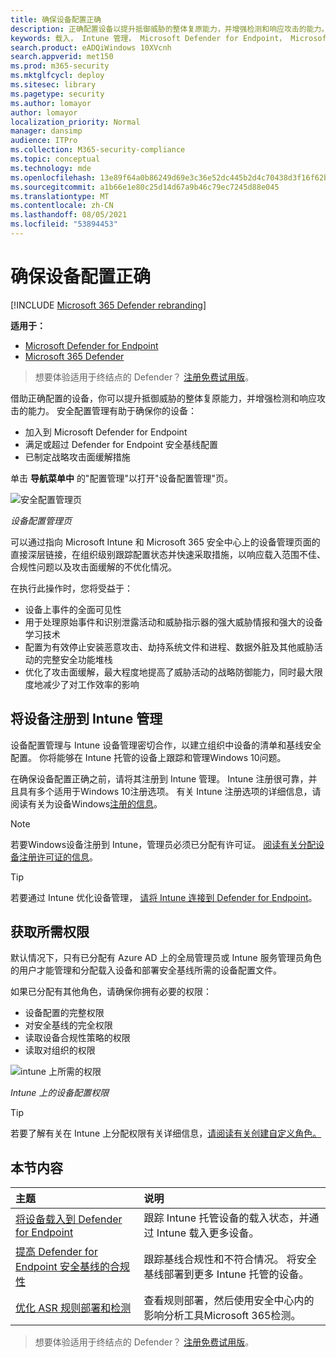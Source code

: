 ```yaml
---
title: 确保设备配置正确
description: 正确配置设备以提升抵御威胁的整体复原能力，并增强检测和响应攻击的能力。
keywords: 载入， Intune 管理， Microsoft Defender for Endpoint， Microsoft Defender， Windows Defender， 攻击面减少， ASR， 安全基线
search.product: eADQiWindows 10XVcnh
search.appverid: met150
ms.prod: m365-security
ms.mktglfcycl: deploy
ms.sitesec: library
ms.pagetype: security
ms.author: lomayor
author: lomayor
localization_priority: Normal
manager: dansimp
audience: ITPro
ms.collection: M365-security-compliance
ms.topic: conceptual
ms.technology: mde
ms.openlocfilehash: 13e89f64a0b86249d69e3c36e52dc445b2d4c70438d3f16f62bc8758fa6b5b4a
ms.sourcegitcommit: a1b66e1e80c25d14d67a9b46c79ec7245d88e045
ms.translationtype: MT
ms.contentlocale: zh-CN
ms.lasthandoff: 08/05/2021
ms.locfileid: "53894453"
---
```

# <a name="ensure-your-devices-are-configured-properly"></a>确保设备配置正确

[!INCLUDE [Microsoft 365 Defender rebranding](../../includes/microsoft-defender.md)]

**适用于：**
- [Microsoft Defender for Endpoint](https://go.microsoft.com/fwlink/p/?linkid=2154037)
- [Microsoft 365 Defender](https://go.microsoft.com/fwlink/?linkid=2118804)

> 想要体验适用于终结点的 Defender？ [注册免费试用版](https://signup.microsoft.com/create-account/signup?products=7f379fee-c4f9-4278-b0a1-e4c8c2fcdf7e&ru=https://aka.ms/MDEp2OpenTrial?ocid=docs-wdatp-onboardconfigure-abovefoldlink)。

借助正确配置的设备，你可以提升抵御威胁的整体复原能力，并增强检测和响应攻击的能力。 安全配置管理有助于确保你的设备：

- 加入到 Microsoft Defender for Endpoint
- 满足或超过 Defender for Endpoint 安全基线配置
- 已制定战略攻击面缓解措施

单击 **导航菜单中** 的"配置管理"以打开"设备配置管理"页。

![安全配置管理页](images/secconmgmt_main.png)

*设备配置管理页*

可以通过指向 Microsoft Intune 和 Microsoft 365 安全中心上的设备管理页面的直接深层链接，在组织级别跟踪配置状态并快速采取措施，以响应载入范围不佳、合规性问题以及攻击面缓解的不优化情况。

在执行此操作时，您将受益于：

- 设备上事件的全面可见性
- 用于处理原始事件和识别泄露活动和威胁指示器的强大威胁情报和强大的设备学习技术
- 配置为有效停止安装恶意攻击、劫持系统文件和进程、数据外脏及其他威胁活动的完整安全功能堆栈
- 优化了攻击面缓解，最大程度地提高了威胁活动的战略防御能力，同时最大限度地减少了对工作效率的影响

## <a name="enroll-devices-to-intune-management"></a>将设备注册到 Intune 管理

设备配置管理与 Intune 设备管理密切合作，以建立组织中设备的清单和基线安全配置。 你将能够在 Intune 托管的设备上跟踪和管理Windows 10问题。

在确保设备配置正确之前，请将其注册到 Intune 管理。 Intune 注册很可靠，并且具有多个适用于Windows 10注册选项。 有关 Intune 注册选项的详细信息，请阅读有关为设备Windows[注册的信息](/intune/windows-enroll)。

> [!NOTE]
> 若要Windows设备注册到 Intune，管理员必须已分配有许可证。 [阅读有关分配设备注册许可证的信息](/intune/licenses-assign)。

> [!TIP]
> 若要通过 Intune 优化设备管理， [请将 Intune 连接到 Defender for Endpoint](/intune/advanced-threat-protection#enable-windows-defender-atp-in-intune)。

## <a name="obtain-required-permissions"></a>获取所需权限

默认情况下，只有已分配有 Azure AD 上的全局管理员或 Intune 服务管理员角色的用户才能管理和分配载入设备和部署安全基线所需的设备配置文件。

如果已分配有其他角色，请确保你拥有必要的权限：

- 设备配置的完整权限
- 对安全基线的完全权限
- 读取设备合规性策略的权限
- 读取对组织的权限

![intune 上所需的权限](images/secconmgmt_intune_permissions.png)

*Intune 上的设备配置权限*

> [!TIP]
> 若要了解有关在 Intune 上分配权限有关详细信息，[请阅读有关创建自定义角色。](/intune/create-custom-role#to-create-a-custom-role)

## <a name="in-this-section"></a>本节内容

主题|说明
:---|:---
[将设备载入到 Defender for Endpoint](configure-machines-onboarding.md)|跟踪 Intune 托管设备的载入状态，并通过 Intune 载入更多设备。 
[提高 Defender for Endpoint 安全基线的合规性](configure-machines-security-baseline.md)|跟踪基线合规性和不符合情况。 将安全基线部署到更多 Intune 托管的设备。
[优化 ASR 规则部署和检测](configure-machines-asr.md)|查看规则部署，然后使用安全中心内的影响分析工具Microsoft 365检测。

> 想要体验适用于终结点的 Defender？ [注册免费试用版](https://signup.microsoft.com/create-account/signup?products=7f379fee-c4f9-4278-b0a1-e4c8c2fcdf7e&ru=https://aka.ms/MDEp2OpenTrial?ocid=docs-wdatp-onboardconfigure-belowfoldlink)。
